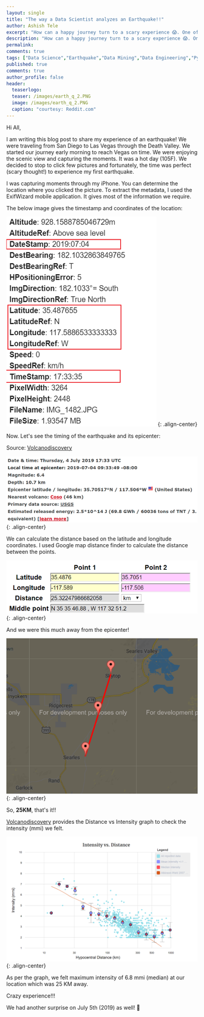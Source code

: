 ```yaml
---
layout: single
title: "The way a Data Scientist analyzes an Earthquake!!"
author: Ashish Tele
excerpt: "How can a happy journey turn to a scary experience 😱. One of the lifetime experiences everyone should have 🙂. I tried to explore the facts through data analysis."
description: "How can a happy journey turn to a scary experience 😱. One of the lifetime experiences everyone should have 🙂. I tried to explore the facts through data analysis."
permalink:
comments: true
tags: ["Data Science","Earthquake","Data Mining","Data Engineering","Pyhton","R","Death Valley","CA","search"]
published: true
comments: true
author_profile: false
header:
  teaserlogo:
  teaser: /images/earth_q_2.PNG
  image: /images/earth_q_2.PNG
  caption: "courtesy: Reddit.com"
---
```

Hi All, 

I am writing this blog post to share my experience of an earthquake! We were traveling from San Diego to Las Vegas through the Death Valley. We started our journey early morning to reach Vegas on time. We were enjoying the scenic view and capturing the moments. It was a hot day (105F). We decided to stop to click few pictures and fortunately, the time was perfect (scary thought!) to experience my first earthquake.

I was capturing moments through my iPhone. You can determine the location where you clicked the picture. To extract the metadata, I used the ExifWizard mobile application. It gives most of the information we require.

The below image gives the timestamp and coordinates of the location:

![center](/images/img_4_meta.png) {: .align-center}

Now. Let's see the timing of the earthquake and its epicenter:

Source: [Volcanodiscovery](https://www.volcanodiscovery.com/earthquakes/2019/07/04/17h33/magnitude6-CA-USA-quake.html)

![center](/images/earth_q_1.PNG) {: .align-center}


We can calculate the distance based on the latitude and longitude coordinates. I used Google map distance finder to calculate the 
distance between the points.

![center](/images/dist_1.PNG) {: .align-center}

And we were this much away from the epicenter!

![center](/images/dist_img_2.PNG) {: .align-center}

So, **25KM**, that's it!!

[Volcanodiscovery](https://www.volcanodiscovery.com/earthquakes/2019/07/04/17h33/magnitude6-CA-USA-quake.html) provides the Distance vs 
Intensity graph to check the intensity (mmi) we felt.

![center](/images/dis_inten_3.PNG) {: .align-center}

As per the graph, we felt maximum intensity of 6.8 mmi (median) at our location which was 25 KM away.

Crazy experience!!!

We had another surprise on July 5th (2019) as well! 🙂
